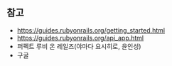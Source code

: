 ## 참고

- https://guides.rubyonrails.org/getting_started.html
- https://guides.rubyonrails.org/api_app.html
- 퍼펙트 루비 온 레일즈(야마다 요시히로, 윤인성)
- 구굴
